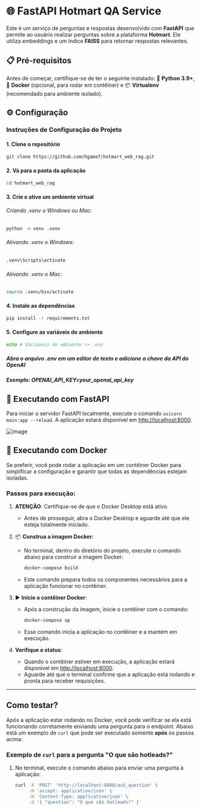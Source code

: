 # 🌐 FastAPI Hotmart QA Service

Este é um serviço de perguntas e respostas desenvolvido com **FastAPI** que permite ao usuário realizar perguntas sobre a plataforma **Hotmart**. Ele utiliza embeddings e um índice **FAISS** para retornar respostas relevantes.

## 📋 Pré-requisitos

Antes de começar, certifique-se de ter o seguinte instalado: 🐍 **Python 3.9+**, 🐋 **Docker** (opcional, para rodar em contêiner) e 📦 **Virtualenv** (recomendado para ambiente isolado).

## ⚙️ Configuração

### Instruções de Configuração do Projeto
#### 1. Clone o repositório
```bash
git clone https://github.com/hgamaf/hotmart_web_rag.git
```

#### 2. Vá para a pasta da aplicação
```bash
cd hotmart_web_rag
```

#### 3. Crie e ative um ambiente virtual
###### Criando .venv o Windows ou Mac:
```bash
python -m venv .venv
```

###### Ativando .venv o Windows:
```bash
.venv\Scripts\activate
```

###### Ativando .venv o Mac:
```bash
source .venv/bin/activate
```

#### 4. Instale as dependências
```bash
pip install -r requirements.txt
```

#### 5. Configure as variáveis de ambiente
```bash
echo # Variáveis de ambiente >> .env
```

##### Abra o arquivo .env em um editor de texto e adicione a chave da API do OpenAI
##### Exemplo: OPENAI_API_KEY=your_openai_api_key

## 🚀 Executando com FastAPI

Para iniciar o servidor FastAPI localmente, execute o comando `uvicorn main:app --reload`. A aplicação estará disponível em [http://localhost:8000](http://localhost:8000).

![image](https://github.com/user-attachments/assets/7ef22cbe-2b79-497a-bca4-5a3b70a0f876)

## 🐳 Executando com Docker

Se preferir, você pode rodar a aplicação em um contêiner Docker para simplificar a configuração e garantir que todas as dependências estejam isoladas.

### Passos para execução:

1. **ATENÇÃO**: Certifique-se de que o Docker Desktop está ativo.
   - Antes de prosseguir, abra o Docker Desktop e aguarde até que ele esteja totalmente iniciado.

2. 📦 **Construa a imagem Docker**:
   - No terminal, dentro do diretório do projeto, execute o comando abaixo para construir a imagem Docker:
     ```bash
     docker-compose build
     ```
   - Este comando prepara todos os componentes necessários para a aplicação funcionar no contêiner.

3. ▶️ **Inicie o contêiner Docker**:
   - Após a construção da imagem, inicie o contêiner com o comando:
     ```bash
     docker-compose up
     ```
   - Esse comando inicia a aplicação no contêiner e a mantém em execução.

4. **Verifique o status**:
   - Quando o contêiner estiver em execução, a aplicação estará disponível em [http://localhost:8000](http://localhost:8000).
   - Aguarde até que o terminal confirme que a aplicação está rodando e pronta para receber requisições.

---

## Como testar?

Após a aplicação estar rodando no Docker, você pode verificar se ela está funcionando corretamente enviando uma pergunta para o endpoint. Abaixo está um exemplo de `curl` que pode ser executado somente **após** os passos acima:

### Exemplo de `curl` para a pergunta "O que são hotleads?"

1. No terminal, execute o comando abaixo para enviar uma pergunta à aplicação:
   ```bash
   curl -X 'POST' 'http://localhost:8000/ask_question' \
        -H 'accept: application/json' \
        -H 'Content-Type: application/json' \
        -d '{ "question": "O que são hotleads?" }'
   ```



